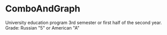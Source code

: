 # ComboAndGraph
 University education program 3rd semester or first half of the second year.
 Grade: Russian "5" or American "A"
